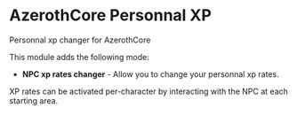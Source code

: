 # AzerothCore Personnal XP
Personnal xp changer for AzerothCore

This module adds the following mode:

- **NPC xp rates changer** - Allow you to change your personnal xp rates.

XP rates can be activated per-character by interacting with the NPC at each starting area.